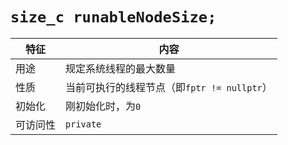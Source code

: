 # `size_c runableNodeSize;`

|特征|内容
|---|---
|用途|规定系统线程的最大数量
|性质|当前可执行的线程节点（即`fptr != nullptr`）
|初始化|刚初始化时，为`0`
|可访问性|`private`